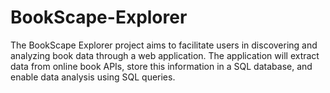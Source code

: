 # BookScape-Explorer
The BookScape Explorer project aims to facilitate users in discovering and analyzing book data through a web application. The application will extract data from online book APIs, store this information in a SQL database, and enable data analysis using SQL queries.
